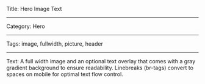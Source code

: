 Title: Hero Image Text

---

Category: Hero

---

Tags: image, fullwidth, picture, header

---

Text: A full width image and an optional text overlay that comes with a gray gradient background to ensure readability. Linebreaks (br-tags) convert to spaces on mobile for optimal text flow control.
